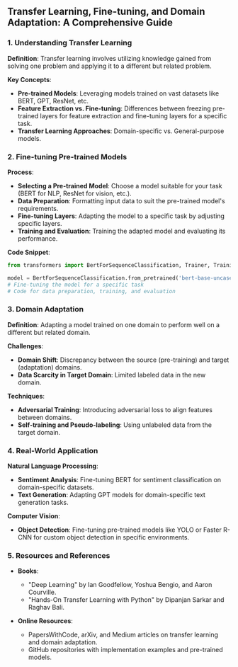 

## **Transfer Learning, Fine-tuning, and Domain Adaptation: A Comprehensive Guide**

### **1. Understanding Transfer Learning**

**Definition**: Transfer learning involves utilizing knowledge gained from solving one problem and applying it to a different but related problem.

**Key Concepts**:
- **Pre-trained Models**: Leveraging models trained on vast datasets like BERT, GPT, ResNet, etc.
- **Feature Extraction vs. Fine-tuning**: Differences between freezing pre-trained layers for feature extraction and fine-tuning layers for a specific task.
- **Transfer Learning Approaches**: Domain-specific vs. General-purpose models.

### **2. Fine-tuning Pre-trained Models**

**Process**:
- **Selecting a Pre-trained Model**: Choose a model suitable for your task (BERT for NLP, ResNet for vision, etc.).
- **Data Preparation**: Formatting input data to suit the pre-trained model's requirements.
- **Fine-tuning Layers**: Adapting the model to a specific task by adjusting specific layers.
- **Training and Evaluation**: Training the adapted model and evaluating its performance.

**Code Snippet**:
```python
from transformers import BertForSequenceClassification, Trainer, TrainingArguments

model = BertForSequenceClassification.from_pretrained('bert-base-uncased')
# Fine-tuning the model for a specific task
# Code for data preparation, training, and evaluation
```

### **3. Domain Adaptation**

**Definition**: Adapting a model trained on one domain to perform well on a different but related domain.

**Challenges**:
- **Domain Shift**: Discrepancy between the source (pre-training) and target (adaptation) domains.
- **Data Scarcity in Target Domain**: Limited labeled data in the new domain.

**Techniques**:
- **Adversarial Training**: Introducing adversarial loss to align features between domains.
- **Self-training and Pseudo-labeling**: Using unlabeled data from the target domain.

### **4. Real-World Application**

**Natural Language Processing**:
- **Sentiment Analysis**: Fine-tuning BERT for sentiment classification on domain-specific datasets.
- **Text Generation**: Adapting GPT models for domain-specific text generation tasks.

**Computer Vision**:
- **Object Detection**: Fine-tuning pre-trained models like YOLO or Faster R-CNN for custom object detection in specific environments.

### **5. Resources and References**

- **Books**:
  - "Deep Learning" by Ian Goodfellow, Yoshua Bengio, and Aaron Courville.
  - "Hands-On Transfer Learning with Python" by Dipanjan Sarkar and Raghav Bali.

- **Online Resources**:
  - PapersWithCode, arXiv, and Medium articles on transfer learning and domain adaptation.
  - GitHub repositories with implementation examples and pre-trained models.
